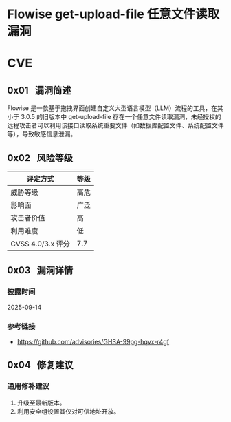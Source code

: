 # Flowise get-upload-file 任意文件读取漏洞

# CVE

## 0x01   漏洞简述

Flowise 是一款基于拖拽界面创建自定义大型语言模型（LLM）流程的工具，在其小于 3.0.5 的旧版本中 get-upload-file 存在一个任意文件读取漏洞，未经授权的远程攻击者可以利用该接口读取系统重要文件（如数据库配置文件、系统配置文件等），导致敏感信息泄漏。

## 0x02   风险等级

| 评定方式            | 等级  |
| --------------- | --- |
| 威胁等级            | 高危  |
| 影响面             | 广泛  |
| 攻击者价值           | 高   |
| 利用难度            | 低   |
| CVSS 4.0/3.x 评分 | 7.7 |

## 0x03   漏洞详情

### 披露时间

2025-09-14

### 参考链接

- https://github.com/advisories/GHSA-99pg-hqvx-r4gf

## 0x04   修复建议

### 通用修补建议

1. 升级至最新版本。
2. 利用安全组设置其仅对可信地址开放。

